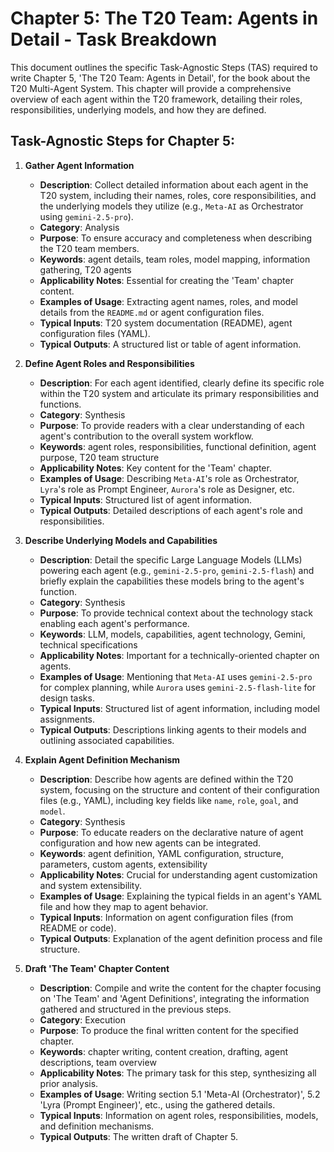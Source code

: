 # Chapter 5: The T20 Team: Agents in Detail - Task Breakdown

This document outlines the specific Task-Agnostic Steps (TAS) required to write Chapter 5, 'The T20 Team: Agents in Detail', for the book about the T20 Multi-Agent System. This chapter will provide a comprehensive overview of each agent within the T20 framework, detailing their roles, responsibilities, underlying models, and how they are defined.

## Task-Agnostic Steps for Chapter 5:

1.  **Gather Agent Information**
    *   **Description**: Collect detailed information about each agent in the T20 system, including their names, roles, core responsibilities, and the underlying models they utilize (e.g., `Meta-AI` as Orchestrator using `gemini-2.5-pro`).
    *   **Category**: Analysis
    *   **Purpose**: To ensure accuracy and completeness when describing the T20 team members.
    *   **Keywords**: agent details, team roles, model mapping, information gathering, T20 agents
    *   **Applicability Notes**: Essential for creating the 'Team' chapter content.
    *   **Examples of Usage**: Extracting agent names, roles, and model details from the `README.md` or agent configuration files.
    *   **Typical Inputs**: T20 system documentation (README), agent configuration files (YAML).
    *   **Typical Outputs**: A structured list or table of agent information.

2.  **Define Agent Roles and Responsibilities**
    *   **Description**: For each agent identified, clearly define its specific role within the T20 system and articulate its primary responsibilities and functions.
    *   **Category**: Synthesis
    *   **Purpose**: To provide readers with a clear understanding of each agent's contribution to the overall system workflow.
    *   **Keywords**: agent roles, responsibilities, functional definition, agent purpose, T20 team structure
    *   **Applicability Notes**: Key content for the 'Team' chapter.
    *   **Examples of Usage**: Describing `Meta-AI`'s role as Orchestrator, `Lyra`'s role as Prompt Engineer, `Aurora`'s role as Designer, etc.
    *   **Typical Inputs**: Structured list of agent information.
    *   **Typical Outputs**: Detailed descriptions of each agent's role and responsibilities.

3.  **Describe Underlying Models and Capabilities**
    *   **Description**: Detail the specific Large Language Models (LLMs) powering each agent (e.g., `gemini-2.5-pro`, `gemini-2.5-flash`) and briefly explain the capabilities these models bring to the agent's function.
    *   **Category**: Synthesis
    *   **Purpose**: To provide technical context about the technology stack enabling each agent's performance.
    *   **Keywords**: LLM, models, capabilities, agent technology, Gemini, technical specifications
    *   **Applicability Notes**: Important for a technically-oriented chapter on agents.
    *   **Examples of Usage**: Mentioning that `Meta-AI` uses `gemini-2.5-pro` for complex planning, while `Aurora` uses `gemini-2.5-flash-lite` for design tasks.
    *   **Typical Inputs**: Structured list of agent information, including model assignments.
    *   **Typical Outputs**: Descriptions linking agents to their models and outlining associated capabilities.

4.  **Explain Agent Definition Mechanism**
    *   **Description**: Describe how agents are defined within the T20 system, focusing on the structure and content of their configuration files (e.g., YAML), including key fields like `name`, `role`, `goal`, and `model`.
    *   **Category**: Synthesis
    *   **Purpose**: To educate readers on the declarative nature of agent configuration and how new agents can be integrated.
    *   **Keywords**: agent definition, YAML configuration, structure, parameters, custom agents, extensibility
    *   **Applicability Notes**: Crucial for understanding agent customization and system extensibility.
    *   **Examples of Usage**: Explaining the typical fields in an agent's YAML file and how they map to agent behavior.
    *   **Typical Inputs**: Information on agent configuration files (from README or code).
    *   **Typical Outputs**: Explanation of the agent definition process and file structure.

5.  **Draft 'The Team' Chapter Content**
    *   **Description**: Compile and write the content for the chapter focusing on 'The Team' and 'Agent Definitions', integrating the information gathered and structured in the previous steps.
    *   **Category**: Execution
    *   **Purpose**: To produce the final written content for the specified chapter.
    *   **Keywords**: chapter writing, content creation, drafting, agent descriptions, team overview
    *   **Applicability Notes**: The primary task for this step, synthesizing all prior analysis.
    *   **Examples of Usage**: Writing section 5.1 'Meta-AI (Orchestrator)', 5.2 'Lyra (Prompt Engineer)', etc., using the gathered details.
    *   **Typical Inputs**: Information on agent roles, responsibilities, models, and definition mechanisms.
    *   **Typical Outputs**: The written draft of Chapter 5.

